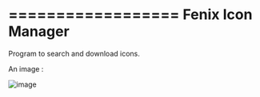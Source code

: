 ==================
Fenix Icon Manager
==================

Program to search and download icons.

An image : 

![image](https://1.bp.blogspot.com/-OEK8KuN0Uhg/WKC-Ly2dPVI/AAAAAAAAACE/SZOo0j5CIzALCgqYV1B8_gJGYiWh-07BQCLcB/s1600/fenixiconmanager07.jpg)

